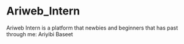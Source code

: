 # Ariweb_Intern
Ariweb Intern is a platform that newbies and beginners that has past through me: Ariyibi Baseet
